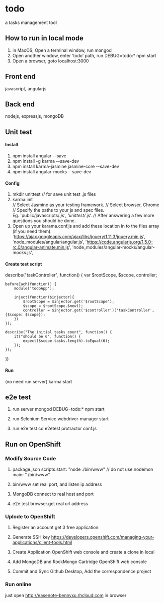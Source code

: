 # todo
a tasks management tool

## How to run in local mode
1. in MacOS, Open a terminal window, run mongod
2. Open another window, enter 'todo' path, run DEBUG=todo:* npm start
3. Open a browser, goto localhost:3000

## Front end
javascript, angularjs

## Back end
nodejs, expressjs, mongoDB

## Unit test
#### Install
1. npm install angular --save
2. npm install -g karma --save-dev
3. npm install karma-jasmine jasmine-core --save-dev
4. npm install angular-mocks --save-dev

#### Config
1. mkdir unittest   // for save unit test .js files
2. karma init   
// Select Jasmine as your testing framework.
// Select browser, Chrome
// Specify the paths to your js and spec files. Eg. 'public/javascripts/*.js', 'unittest/*.js‘.
// After answering a few more questions you should be done.
3. Open up your karama.conf.js and add these location in to the files array (if you need them).
    'https://ajax.googleapis.com/ajax/libs/jquery/1.11.3/jquery.min.js',
    'node_modules/angular/angular.js',
    'https://code.angularjs.org/1.5.0-rc.0/angular-animate.min.js',
    'node_modules/angular-mocks/angular-mocks.js',

#### Create test script
describe("taskController", function() {
    var $rootScope,
        $scope,
        controller;
    
    beforeEach(function() {
        module('todoApp');
    
        inject(function($injector){
            $rootScope = $injector.get('$rootScope');
            $scope = $rootScope.$new();
            controller = $injector.get('$controller')('taskController', {$scope: $scope});
        })
    });
    
    describe("The initial tasks count", function() {
        it("should be 6", function() {
            expect($scope.tasks.length).toEqual(6);
        });
    });
})

#### Run
(no need run server)
karma start

## e2e test
1. run server
mongod
DEBUG=todo:* npm start

2. run Selenium Service
webdriver-manager start

3. run e2e test
cd e2etest
protractor conf.js

## Run on OpenShift
### Modify Source Code
1. package.json
scripts.start: "node ./bin/www" // do not use nodemon
main: "./bin/www"

2. bin/www
set real port, and listen ip address

3. MongoDB
connect to real host and port

4. e2e test
browser.get real url address

### Uplode to OpenShift
1. Register an account
get 3 free application

2. Generate SSH key
https://developers.openshift.com/managing-your-applications/client-tools.html

3. Create Application
OpenShift web console
and create a clone in local

4. Add MongoDB and RockMongo Cartridge
OpenShift web console

5. Commit and Sync
Github Desktop, Add the correspondence project

### Run online
just open http://easenote-bennyxu.rhcloud.com in browser 